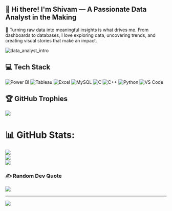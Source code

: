 ## 👋 Hi there! I'm Shivam — A Passionate Data Analyst in the Making

🎯 Turning raw data into meaningful insights is what drives me. From dashboards to databases, I love exploring data, uncovering trends, and creating visual stories that make an impact.

![data_analyst_intro](https://github.com/user-attachments/assets/9740855d-8589-4166-90a2-02ba18a16100)

## 💻 Tech Stack
<p>
  <img src="https://img.icons8.com/color/48/000000/power-bi.png" alt="Power BI"/>
  <img src="https://img.icons8.com/color/48/000000/tableau-software.png" alt="Tableau"/>
  <img src="https://img.icons8.com/color/48/000000/microsoft-excel-2019--v1.png" alt="Excel"/>
  <img src="https://img.icons8.com/fluency/48/000000/mysql-logo.png" alt="MySQL"/>
  <img src="https://img.icons8.com/color/48/000000/c-programming.png" alt="C"/>
  <img src="https://img.icons8.com/color/48/000000/c-plus-plus-logo.png" alt="C++"/>
  <img src="https://img.icons8.com/color/48/000000/python--v1.png" alt="Python"/>
  <img src="https://img.icons8.com/color/48/000000/visual-studio-code-2019.png" alt="VS Code"/>
  
</p>

## 🏆 GitHub Trophies
![](https://github-profile-trophy.vercel.app/?username=shivamverma18&theme=radical&no-frame=false&no-bg=true&margin-w=4)


# 📊 GitHub Stats:
![](https://github-readme-stats.vercel.app/api?username=shivamverma18&theme=dark&hide_border=false&include_all_commits=false&count_private=false)<br/>
![](https://nirzak-streak-stats.vercel.app/?user=shivamverma18&theme=dark&hide_border=false)<br/>
![](https://github-readme-stats.vercel.app/api/top-langs/?username=shivamverma18&theme=dark&hide_border=false&include_all_commits=false&count_private=false&layout=compact)



### ✍️ Random Dev Quote
![](https://quotes-github-readme.vercel.app/api?type=horizontal&theme=radical)

---
[![](https://visitcount.itsvg.in/api?id=shivamverma18&icon=0&color=0)](https://visitcount.itsvg.in)




<!-- Proudly created with GPRM ( https://gprm.itsvg.in ) -->
